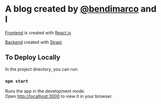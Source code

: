 # A blog created by [@bendimarco](https://github.com/bendimarco) and I

[Frontend](https://github.com/adit-bala/juicer-blog-frontend) is created with [React.js](https://reactjs.org/)

[Backend](https://github.com/adit-bala/juicer_blog_backend) created with [Strapi](https://strapi.io/)

## To Deploy Locally

In the project directory, you can run:

### `npm start`

Runs the app in the development mode.\
Open [http://localhost:3000](http://localhost:3000) to view it in your browser.
